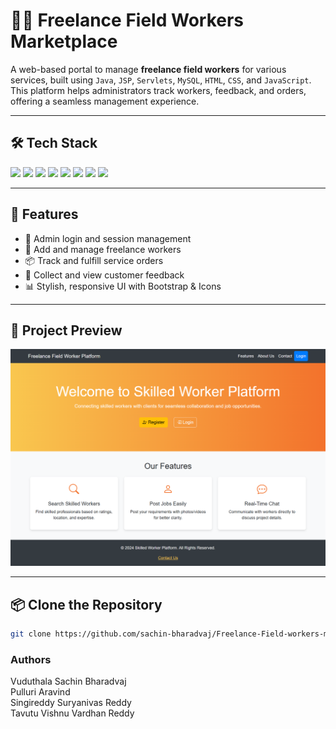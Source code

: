 # 👷‍♂️ Freelance Field Workers Marketplace

A web-based portal to manage **freelance field workers** for various services, built using `Java`, `JSP`, `Servlets`, `MySQL`, `HTML`, `CSS`, and `JavaScript`. This platform helps administrators track workers, feedback, and orders, offering a seamless management experience.

---

## 🛠️ Tech Stack

<div align="left">
  <img src="https://img.shields.io/badge/Java-%23ED8B00.svg?&style=for-the-badge&logo=java&logoColor=white" />
  <img src="https://img.shields.io/badge/JSP-%23007396.svg?&style=for-the-badge&logo=apachetomcat&logoColor=white" />
  <img src="https://img.shields.io/badge/Servlets-%23007396.svg?&style=for-the-badge&logo=apache&logoColor=white" />
  <img src="https://img.shields.io/badge/MySQL-%2300f.svg?&style=for-the-badge&logo=mysql&logoColor=white" />
  <img src="https://img.shields.io/badge/HTML5-%23E34F26.svg?&style=for-the-badge&logo=html5&logoColor=white" />
  <img src="https://img.shields.io/badge/CSS3-%231572B6.svg?&style=for-the-badge&logo=css3&logoColor=white" />
  <img src="https://img.shields.io/badge/JavaScript-%23F7DF1E.svg?&style=for-the-badge&logo=javascript&logoColor=black" />
  <img src="https://img.shields.io/badge/Bootstrap-%237952B3.svg?&style=for-the-badge&logo=bootstrap&logoColor=white" />
</div>

---

## 🚀 Features

- 🔐 Admin login and session management  
- 👷 Add and manage freelance workers  
- 📦 Track and fulfill service orders  
- 💬 Collect and view customer feedback  
- 📊 Stylish, responsive UI with Bootstrap & Icons  

---

## 📸 Project Preview

![Project Preview](https://github.com/sachin-bharadvaj/Freelance-Field-workers-marketplace/blob/main/Screenshot_2025-05-08_08-41-35.png)

---

## 📦 Clone the Repository

```bash
git clone https://github.com/sachin-bharadvaj/Freelance-Field-workers-marketplace
```
### Authors
Vuduthala Sachin Bharadvaj <br>
Pulluri Aravind <br>
Singireddy Suryanivas Reddy <br>
Tavutu Vishnu Vardhan Reddy
